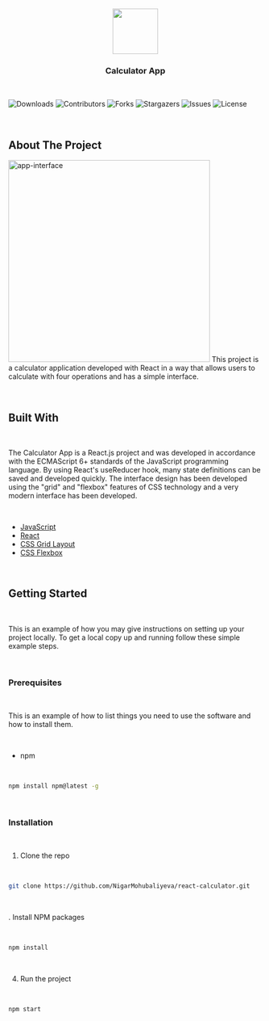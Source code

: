 <br/>
<p align="center">
<a href="https://github.com/NigarMohubaliyeva/react-calculator">
<img src="https://cdn.pixabay.com/photo/2022/05/08/03/10/calculator-7181192_1280.png" width="90" height="90">
</a>
<h3 align="center">Calculator App</h3>
</p>

 

![Downloads](https://img.shields.io/github/downloads/NigarMohubaliyeva/react-calculator/total) ![Contributors](https://img.shields.io/github/contributors/NigarMohubaliyeva/react-calculator?color=dark-green) ![Forks](https://img.shields.io/github/forks/NigarMohubaliyeva/react-calculator?style=social) ![Stargazers](https://img.shields.io/github/stars/NigarMohubaliyeva/react-calculator?style=social) ![Issues](https://img.shields.io/github/issues/NigarMohubaliyeva/react-calculator) ![License](https://img.shields.io/github/license/NigarMohubaliyeva/react-calculator)

 

## About The Project
<img src="public/images/application-image.png" alt="app-interface" width="400" />
This project is a calculator application developed with React in a way that allows users to calculate with four operations and has a simple interface.

 

## Built With

 

The Calculator App is a React.js project and was developed in accordance with the ECMAScript 6+ standards of the JavaScript programming language. By using React's useReducer hook, many state definitions can be saved and developed quickly. The interface design has been developed using the "grid" and "flexbox" features of CSS technology and a very modern interface has been developed.

 

* [JavaScript](https://www.w3schools.com/js/)
* [React](https://react.dev/)
* [CSS Grid Layout](https://css-tricks.com/snippets/css/complete-guide-grid/)
* [CSS Flexbox](https://css-tricks.com/snippets/css/a-guide-to-flexbox/)

 

## Getting Started

 

This is an example of how you may give instructions on setting up your project locally.
To get a local copy up and running follow these simple example steps.

 

### Prerequisites

 

This is an example of how to list things you need to use the software and how to install them.

 

* npm

 

```sh
npm install npm@latest -g
```

 

### Installation

 

1. Clone the repo

 

```sh
git clone https://github.com/NigarMohubaliyeva/react-calculator.git
```

 

. Install NPM packages

 

```sh
npm install
```

 

4. Run the project

 

```JS
npm start
```
